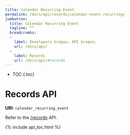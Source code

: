 ```yaml
---
title: Calendar Recurring Event
permalink: /docs/api/records/calendar-event-recurring/
jumbotron:
  title: Calendar Recurring Event
  tagline: ""
  breadcrumbs:
  -
    label: Developers &raquo; API &raquo;
    url: /docs/api/
  -
    label: Records
    url: /docs/api/#records
---
```


* TOC
{:toc}

# Records API

**URI:** `calendar_recurring_event`

Refer to the [/records](/docs/api/modules/records/) API.

{% include api_toc.html %}
